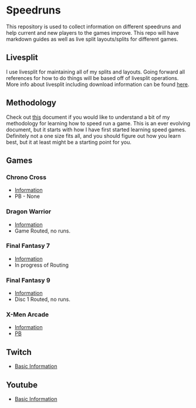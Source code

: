 # Speedruns

This repository is used to collect information on different speedruns and help
current and new players to the games improve. This repo will have markdown
guides as well as live split layouts/splits for different games.

## Livesplit

I use livesplit for maintaining all of my splits and layouts. Going forward all
references for how to do things will be based off of livesplit operations. More
info about livesplit including download information can be found [here][2].

## Methodology

Check out [this][5] document if you would like to understand a bit of my
methodology for learning how to speed run a game. This is an ever evolving
document, but it starts with how I have first started learning speed games.
Definitely not a one size fits all, and you should figure out how you learn
best, but it at least might be a starting point for you.

## Games

### Chrono Cross

  * [Information][4]
  * PB - None

### Dragon Warrior

  * [Information][7]
  * Game Routed, no runs.

### Final Fantasy 7

  * [Information][10]
  * In progress of Routing

### Final Fantasy 9

  * [Information][1]
  * Disc 1 Routed, no runs.

### X-Men Arcade

  * [Information][3]
  * [PB][8]

## Twitch

  * [Basic Information][6]

## Youtube

  * [Basic Information][9]

[1]: ./Games/Final_Fantasy_9/README.md
[2]: http://livesplit.org/
[3]: ./Games/X_Men_Arcade/README.md
[4]: ./Games/Chrono_Cross/README.md
[5]: ./LearningToSpeedRun.md
[6]: ./Twitch/README.md
[7]: ./Games/Dragon_Warrior/README.md
[8]: https://www.youtube.com/watch?v=4Uq0G9qxxww
[9]: ./Youtube/README.md
[10]: ./Games/Final_Fantasy_7/README.md